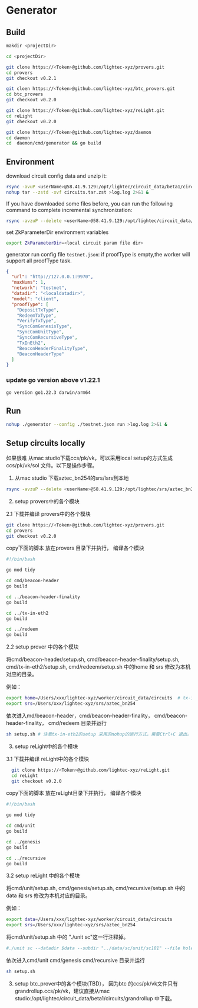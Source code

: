 # Generator

## Build
```sh
makdir <projectDir>

cd <projectDir>

git clone https://<Token>@github.com/lightec-xyz/provers.git
cd provers
git checkout v0.2.1

git cloen https://<Token>@github.com/lightec-xyz/btc_provers.git
cd btc_provers
git checkout v0.2.0

git clone https://<Token>@github.com/lightec-xyz/reLight.git
cd reLight
git checkout v0.2.0  

git clone https://<Token>@github.com/lightec-xyz/daemon
cd daemon
cd  daemon/cmd/generator && go build
```

## Environment

download circuit config data and unzip it: 

```sh
rsync -avuP <userName>@58.41.9.129:/opt/lightec/circuit_data/beta1/circuits.tar.zst <path-to-parent-dir-of-circuits>
nohup tar --zstd -xvf circuits.tar.zst >log.log 2>&1 &
```

If you have downloaded some files before, you can run the following command to complete incremental synchronization:

```sh
rsync -avzuP --delete <userName>@58.41.9.129:/opt/lightec/circuit_data/beta1/circuits/ <path-to-circuits-dir>/
```

set ZkParameterDir environment variables

```sh
export ZkParameterDir=<local circuit param file dir>
```

generator run config file `testnet.json`: if proofType is empty,the worker will support all proofType task.
```json
{
  "url": "http://127.0.0.1:9970",
  "maxNums": 1,
  "network": "testnet",
  "datadir": "<localdatadir>",
  "model": "client",
  "proofType": [
    "DepositTxType",
    "RedeemTxType",
    "VerifyTxType",
    "SyncComGenesisType",
    "SyncComUnitType",
    "SyncComRecursiveType",
    "TxInEth2",
    "BeaconHeaderFinalityType",
    "BeaconHeaderType"
  ]
}
```

### update go version above v1.22.1

```sh
go version go1.22.3 darwin/arm64
```

## Run

```sh
nohup ./generator --config ./testnet.json run >log.log 2>&1 &
```

## Setup circuits locally

如果很难 从mac studio下载ccs/pk/vk，可以采用local setup的方式生成ccs/pk/vk/sol 文件。以下是操作步骤。

1. 从mac studio 下载aztec_bn254的srs/lsrs到本地

```sh
rsync -avzuP --delete <userName>@58.41.9.129:/opt/lightec/srs/aztec_bn254 <本地保存srs的路径>
```

2. setup provers中的各个模块

2.1 下载并编译 provers中的各个模块

```sh
git clone https://<Token>@github.com/lightec-xyz/provers.git
cd provers 
git checkout v0.2.0
```

copy下面的脚本 放在provers 目录下并执行， 编译各个模块

```sh
#!/bin/bash

go mod tidy

cd cmd/beacon-header
go build

cd ../beacon-header-finality
go build

cd ../tx-in-eth2
go build

cd ../redeem
go build 
```

2.2 setup prover 中的各个模块

将cmd/beacon-header/setup.sh, cmd/beacon-header-finality/setup.sh, cmd/tx-in-eth2/setup.sh, cmd/redeem/setup.sh 中的home 和 srs 修改为本机对应的目录。

例如：

```sh
export home=/Users/xxx/lightec-xyz/worker/circuit_data/circuits  # tx-in-eth2/setup.sh 中的是 "data"
export srs=/Users/xxx/lightec-xyz/srs/aztec_bn254
```

依次进入md/beacon-header，cmd/beacon-header-finality， cmd/beacon-header-finality， cmd/redeem 目录并运行

```sh
sh setup.sh # 注意tx-in-eth2的setup 采用的nohup的运行方式，需要Ctrl+C 退出。
```

3. setup reLight中的各个模块

3.1 下载并编译 reLight中的各个模块

```sh
  git clone https://<Token>@github.com/lightec-xyz/reLight.git
  cd reLight
  git checkout v0.2.0  
```

copy下面的脚本 放在reLight目录下并执行， 编译各个模块

```sh
#!/bin/bash

go mod tidy

cd cmd/unit
go build

cd ../genesis
go build

cd ../recursive
go build
```

3.2 setup reLight 中的各个模块

将cmd/unit/setup.sh, cmd/genesis/setup.sh, cmd/recursive/setup.sh  中的data 和 srs 修改为本机对应的目录。

例如：

```sh
export data=/Users/xxx/lightec-xyz/worker/circuit_data/circuits
export srs=/Users/xxx/lightec-xyz/srs/aztec_bn254
```

将cmd/unit/setup.sh 中的 "./unit sc"这一行注释掉。 

```sh
#./unit sc --datadir $data --subdir "../data/sc/unit/sc181" --file holesky_sync_committee_update_181.json
```

依次进入cmd/unit cmd/genesis cmd/recursive 目录并运行

```sh
sh setup.sh 
```

3. setup btc_prover中的各个模块(TBD）， 因为btc 的ccs/pk/vk文件只有grandrollup.ccs/pk/vk，建议直接从mac studio:/opt/lightec/circuit_data/beta1/circuits/grandrollup 中下载。
